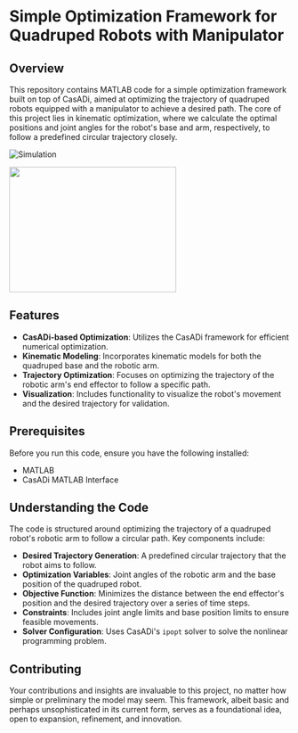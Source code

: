 
# Simple Optimization Framework for Quadruped Robots with Manipulator

## Overview

This repository contains MATLAB code for a simple optimization framework built on top of CasADi, aimed at optimizing the trajectory of quadruped robots equipped with a manipulator to achieve a desired path. The core of this project lies in kinematic optimization, where we calculate the optimal positions and joint angles for the robot's base and arm, respectively, to follow a predefined circular trajectory closely.

![Simulation](https://github.com/zjiag/Simple-Optimization-Framework-for-Quadruped-Robots-with-Manipulator/blob/main/simulation.gif)


<img src="https://github.com/zjiag/Simple-Optimization-Framework-for-Quadruped-Robots-with-Manipulator/blob/main/simulation.gif" width="300" height="225">

## Features

- **CasADi-based Optimization**: Utilizes the CasADi framework for efficient numerical optimization.
- **Kinematic Modeling**: Incorporates kinematic models for both the quadruped base and the robotic arm.
- **Trajectory Optimization**: Focuses on optimizing the trajectory of the robotic arm's end effector to follow a specific path.
- **Visualization**: Includes functionality to visualize the robot's movement and the desired trajectory for validation.

## Prerequisites

Before you run this code, ensure you have the following installed:
- MATLAB
- CasADi MATLAB Interface


## Understanding the Code

The code is structured around optimizing the trajectory of a quadruped robot's robotic arm to follow a circular path. Key components include:

- **Desired Trajectory Generation**: A predefined circular trajectory that the robot aims to follow.
- **Optimization Variables**: Joint angles of the robotic arm and the base position of the quadruped robot.
- **Objective Function**: Minimizes the distance between the end effector's position and the desired trajectory over a series of time steps.
- **Constraints**: Includes joint angle limits and base position limits to ensure feasible movements.
- **Solver Configuration**: Uses CasADi's `ipopt` solver to solve the nonlinear programming problem.


## Contributing

Your contributions and insights are invaluable to this project, no matter how simple or preliminary the model may seem. This framework, albeit basic and perhaps unsophisticated in its current form, serves as a foundational idea, open to expansion, refinement, and innovation. 
